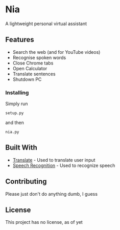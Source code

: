 # Nia

A lightweight personal virtual assistant

## Features

* Search the web (and for YouTube videos)
* Recognise spoken words
* Close Chrome tabs
* Open Calculator
* Translate sentences
* Shutdown PC

### Installing

Simply run

```
setup.py
```

and then

```
nia.py
```

## Built With

* [Translate](https://github.com/terryyin/translate-python) - Used to translate user input
* [Speech Recognition](https://github.com/Uberi/speech_recognition) - Used to recognize speech

## Contributing

Please just don't do anything dumb, I guess

## License

This project has no license, as of yet
